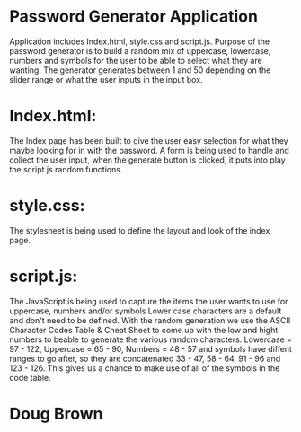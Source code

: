 # Password Generator Application
Application includes Index.html, style.css and script.js. 
Purpose of the password generator is to build a random mix of uppercase, lowercase, numbers and symbols
for the user to be able to select what they are wanting. The generator generates between 1 and 50 
depending on the slider range or what the user inputs in the input box. 
# Index.html:
The Index page has been built to give the user easy selection for what they maybe looking for 
in with the password. A form is being used to handle and collect the user input, when the generate button is
clicked, it puts into play the script.js random functions.
# style.css:
The stylesheet is being used to define the layout and look of the index page. 
# script.js: 
The JavaScript is being used to capture the items the user wants to use for uppercase, numbers and/or symbols
Lower case characters are a default and don't need to be defined. With the random generation we use the 
ASCII Character Codes Table & Cheat Sheet to come up with the low and hight numbers to beable to generate the 
various random characters. Lowercase = 97 - 122, Uppercase = 65 - 90, Numbers = 48 - 57 and
symbols have diffent ranges to go after, so they are concatenated 33 - 47, 58 - 64, 91 - 96 and 123 - 126. This
gives us a chance to make use of all of the symbols in the code table. 

# Doug Brown 